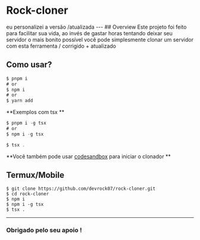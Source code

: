 # Rock-cloner
eu personalizei a versão /atualizada --- ## Overview Este projeto foi feito para facilitar sua vida, ao invés de gastar horas tentando deixar seu servidor o mais bonito possível você pode simplesmente clonar um servidor com esta ferramenta / corrigido + atualizado 
## Como usar?  
```typescript
$ pnpm i
# or
$ npm i
# or
$ yarn add
```
**Exemplos com tsx **
```typescript
$ pnpm i -g tsx
# or
$ npm i -g tsx
```

```typescript
$ tsx .
```
**Você também pode usar  [codesandbox](https://codesandbox.io/dashboard/recent) para iniciar o clonador **
## Termux/Mobile
```Termux/moblie
$ git clone https://github.com/devrock07/rock-cloner.git
$ cd rock-cloner
$ npm i
$ npm i -g tsx
$ tsx .
```
----

### Obrigado pelo seu apoio !
